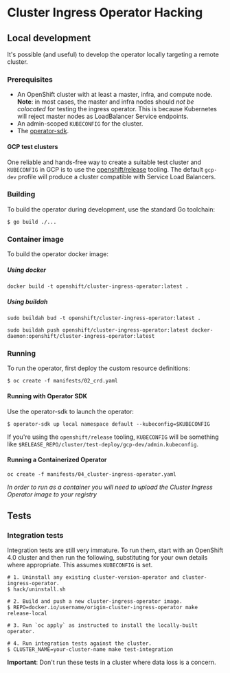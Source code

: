# Cluster Ingress Operator Hacking


## Local development

It's possible (and useful) to develop the operator locally targeting a remote cluster.

### Prerequisites

* An OpenShift cluster with at least a master, infra, and compute node. **Note**: in most cases, the master and infra nodes should *not be colocated* for testing the ingress operator. This is because Kubernetes will reject master nodes as LoadBalancer Service endpoints.
* An admin-scoped `KUBECONFIG` for the cluster.
* The [operator-sdk](https://github.com/operator-framework/operator-sdk).

#### GCP test clusters

One reliable and hands-free way to create a suitable test cluster and `KUBECONFIG` in GCP is to use the [openshift/release](https://github.com/openshift/release/tree/master/cluster/test-deploy) tooling. The default `gcp-dev` profile will produce a cluster compatible with Service Load Balancers.

### Building

To build the operator during development, use the standard Go toolchain:

```
$ go build ./...
```

### Container image

To build the operator docker image:

##### Using docker

```
docker build -t openshift/cluster-ingress-operator:latest .
```

##### Using buildah

```
sudo buildah bud -t openshift/cluster-ingress-operator:latest .
```

```
sudo buildah push openshift/cluster-ingress-operator:latest docker-daemon:openshift/cluster-ingress-operator:latest
```


### Running

To run the operator, first deploy the custom resource definitions:

```
$ oc create -f manifests/02_crd.yaml
```

#### Running with Operator SDK

Use the operator-sdk to launch the operator:

```
$ operator-sdk up local namespace default --kubeconfig=$KUBECONFIG
```

If you're using the `openshift/release` tooling, `KUBECONFIG` will be something like `$RELEASE_REPO/cluster/test-deploy/gcp-dev/admin.kubeconfig`.

#### Running a Containerized Operator

```
oc create -f manifests/04_cluster-ingress-operator.yaml
```

*In order to run as a container you will need to upload the Cluster Ingress Operator image to your registry*


## Tests

### Integration tests

Integration tests are still very immature. To run them, start with an OpenShift 4.0 cluster and then run the following,
substituting for your own details where appropriate. This assumes `KUBECONFIG` is set.

```
# 1. Uninstall any existing cluster-version-operator and cluster-ingress-operator.
$ hack/uninstall.sh

# 2. Build and push a new cluster-ingress-operator image.
$ REPO=docker.io/username/origin-cluster-ingress-operator make release-local

# 3. Run `oc apply` as instructed to install the locally-built operator.

# 4. Run integration tests against the cluster.
$ CLUSTER_NAME=your-cluster-name make test-integration
```

**Important**: Don't run these tests in a cluster where data loss is a concern.
